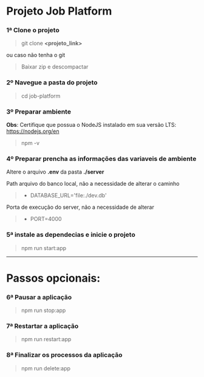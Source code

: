 # Projeto Job Platform


### 1ª Clone o projeto
> git clone **<projeto_link>** 

ou caso não tenha o git 
> Baixar zip e descompactar

### 2º Navegue a pasta do projeto

> cd job-platform

### 3º Preparar ambiente

**Obs**: Certifique que possua o NodeJS instalado em sua versão LTS: https://nodejs.org/en 

> npm -v

### 4º Preparar prencha as informações das variaveis de ambiente 

Altere o arquivo **.env** da pasta **./server**

Path arquivo do banco local, não a necessidade de alterar o caminho
> * DATABASE_URL='file:./dev.db'

Porta de execução do server, não a necessidade de alterar
> * PORT=4000

### 5ª instale as dependecias e inicie o projeto

> npm run start:app

------

# Passos opcionais:

### 6ª Pausar a aplicação

> npm run stop:app

### 7ª Restartar a aplicação

> npm run restart:app

### 8ª Finalizar os processos da aplicação

> npm run delete:app
